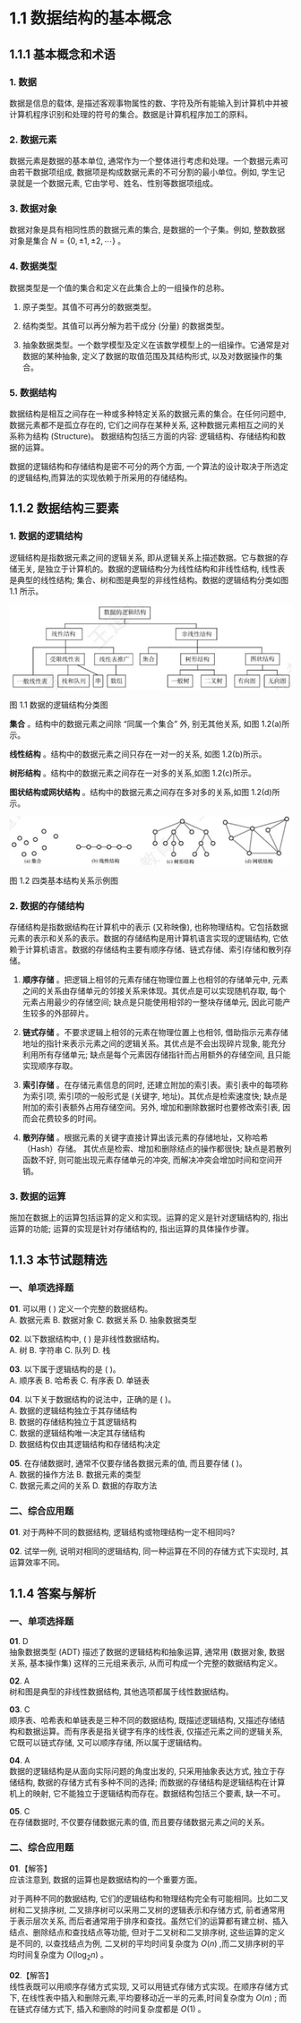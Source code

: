 # 1.1 数据结构的基本概念

## 1.1.1 基本概念和术语

### 1. 数据

数据是信息的载体, 是描述客观事物属性的数、字符及所有能输入到计算机中并被计算机程序识别和处理的符号的集合。数据是计算机程序加工的原料。

### 2. 数据元素

数据元素是数据的基本单位, 通常作为一个整体进行考虑和处理。一个数据元素可由若干数据项组成, 数据项是构成数据元素的不可分割的最小单位。例如, 学生记录就是一个数据元素, 它由学号、姓名、性别等数据项组成。

### 3. 数据对象

数据对象是具有相同性质的数据元素的集合, 是数据的一个子集。例如, 整数数据对象是集合 $N = \{ 0, \pm 1, \pm 2,\cdots \}$ 。

### 4. 数据类型

数据类型是一个值的集合和定义在此集合上的一组操作的总称。

1) 原子类型。其值不可再分的数据类型。

2) 结构类型。其值可以再分解为若干成分 (分量) 的数据类型。

3) 抽象数据类型。一个数学模型及定义在该数学模型上的一组操作。它通常是对数据的某种抽象, 定义了数据的取值范围及其结构形式, 以及对数据操作的集合。

### 5. 数据结构

数据结构是相互之间存在一种或多种特定关系的数据元素的集合。在任何问题中, 数据元素都不是孤立存在的, 它们之间存在某种关系, 这种数据元素相互之间的关系称为结构 (Structure)。 数据结构包括三方面的内容: 逻辑结构、存储结构和数据的运算。

数据的逻辑结构和存储结构是密不可分的两个方面, 一个算法的设计取决于所选定的逻辑结构,而算法的实现依赖于所采用的存储结构。

## 1.1.2 数据结构三要素

### 1. 数据的逻辑结构

逻辑结构是指数据元素之间的逻辑关系, 即从逻辑关系上描述数据。它与数据的存储无关, 是独立于计算机的。数据的逻辑结构分为线性结构和非线性结构, 线性表是典型的线性结构; 集合、树和图是典型的非线性结构。数据的逻辑结构分类如图 1.1 所示。

![图 1.1](../images/1.1.jpg)

图 1.1 数据的逻辑结构分类图

 **集合** 。结构中的数据元素之间除 “同属一个集合” 外, 别无其他关系, 如图 1.2(a)所示。

 **线性结构** 。结构中的数据元素之间只存在一对一的关系, 如图 1.2(b)所示。

 **树形结构** 。结构中的数据元素之间存在一对多的关系,如图 1.2(c)所示。

 **图状结构或网状结构** 。结构中的数据元素之间存在多对多的关系,如图 1.2(d)所示。

![图 1.2](../images/1.2.jpg)

图 1.2 四类基本结构关系示例图

### 2. 数据的存储结构

存储结构是指数据结构在计算机中的表示 (又称映像), 也称物理结构。它包括数据元素的表示和关系的表示。数据的存储结构是用计算机语言实现的逻辑结构, 它依赖于计算机语言。数据的存储结构主要有顺序存储、链式存储、索引存储和散列存储。

1) **顺序存储** 。把逻辑上相邻的元素存储在物理位置上也相邻的存储单元中, 元素之间的关系由存储单元的邻接关系来体现。其优点是可以实现随机存取, 每个元素占用最少的存储空间; 缺点是只能使用相邻的一整块存储单元, 因此可能产生较多的外部碎片。

2) **链式存储** 。不要求逻辑上相邻的元素在物理位置上也相邻, 借助指示元素存储地址的指针来表示元素之间的逻辑关系。其优点是不会出现碎片现象, 能充分利用所有存储单元; 缺点是每个元素因存储指针而占用额外的存储空间, 且只能实现顺序存取。

3) **索引存储** 。在存储元素信息的同时, 还建立附加的索引表。索引表中的每项称为索引项, 索引项的一般形式是 (关键字, 地址)。其优点是检索速度快; 缺点是附加的索引表额外占用存储空间。另外, 增加和删除数据时也要修改索引表, 因而会花费较多的时间。

4) **散列存储** 。根据元素的关键字直接计算出该元素的存储地址，又称哈希（Hash）存储。 其优点是检索、增加和删除结点的操作都很快; 缺点是若散列函数不好, 则可能出现元素存储单元的冲突, 而解决冲突会增加时间和空间开销。

### 3. 数据的运算

施加在数据上的运算包括运算的定义和实现。运算的定义是针对逻辑结构的, 指出运算的功能; 运算的实现是针对存储结构的, 指出运算的具体操作步骤。

## 1.1.3 本节试题精选

### 一、单项选择题

**01**. 可以用 ( ) 定义一个完整的数据结构。  
A. 数据元素 B. 数据对象 C. 数据关系 D. 抽象数据类型

**02**. 以下数据结构中, ( ) 是非线性数据结构。  
A. 树 B. 字符串 C. 队列 D. 栈

**03**. 以下属于逻辑结构的是 ( )。  
A. 顺序表 B. 哈希表 C. 有序表 D. 单链表

**04**. 以下关于数据结构的说法中，正确的是 ( )。  
A. 数据的逻辑结构独立于其存储结构  
B. 数据的存储结构独立于其逻辑结构  
C. 数据的逻辑结构唯一决定其存储结构  
D. 数据结构仅由其逻辑结构和存储结构决定

**05**. 在存储数据时, 通常不仅要存储各数据元素的值, 而且要存储 ( )。  
A. 数据的操作方法 B. 数据元素的类型  
C. 数据元素之间的关系 D. 数据的存取方法

### 二、综合应用题

**01**. 对于两种不同的数据结构, 逻辑结构或物理结构一定不相同吗?

**02**. 试举一例, 说明对相同的逻辑结构, 同一种运算在不同的存储方式下实现时, 其运算效率不同。

## 1.1.4 答案与解析

### 一、单项选择题

**01**. D  
抽象数据类型 (ADT) 描述了数据的逻辑结构和抽象运算, 通常用 (数据对象, 数据关系, 基本操作集) 这样的三元组来表示, 从而可构成一个完整的数据结构定义。

**02**. A  
树和图是典型的非线性数据结构, 其他选项都属于线性数据结构。

**03**. C  
顺序表、哈希表和单链表是三种不同的数据结构, 既描述逻辑结构, 又描述存储结构和数据运算。而有序表是指关键字有序的线性表, 仅描述元素之间的逻辑关系, 它既可以链式存储, 又可以顺序存储, 所以属于逻辑结构。

**04**. A  
数据的逻辑结构是从面向实际问题的角度出发的, 只采用抽象表达方式, 独立于存储结构, 数据的存储方式有多种不同的选择; 而数据的存储结构是逻辑结构在计算机上的映射, 它不能独立于逻辑结构而存在。数据结构包括三个要素, 缺一不可。

**05**. C  
在存储数据时, 不仅要存储数据元素的值, 而且要存储数据元素之间的关系。

### 二、综合应用题

**01**.【解答】  
应该注意到, 数据的运算也是数据结构的一个重要方面。

对于两种不同的数据结构, 它们的逻辑结构和物理结构完全有可能相同。比如二叉树和二叉排序树, 二叉排序树可以采用二叉树的逻辑表示和存储方式, 前者通常用于表示层次关系, 而后者通常用于排序和查找。虽然它们的运算都有建立树、插入结点、删除结点和查找结点等功能, 但对于二叉树和二叉排序树, 这些运算的定义是不同的, 以查找结点为例, 二叉树的平均时间复杂度为 $O\left( n\right)$ ,而二叉排序树的平均时间复杂度为 $O\left( {{\log }_{2}n}\right)$ 。

**02**.【解答】  
线性表既可以用顺序存储方式实现, 又可以用链式存储方式实现。在顺序存储方式下, 在线性表中插入和删除元素,平均要移动近一半的元素,时间复杂度为 $O\left( n\right)$ ; 而在链式存储方式下, 插入和删除的时间复杂度都是 $O\left( 1\right)$ 。
